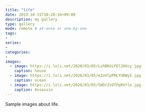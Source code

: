 ```yaml
---
title: "life"
date: 2019-10-31T10:20:16+09:00
description: my gallery
type: gallery
mode: remote # at-once or one-by-one
tags:
-
series:
-
categories:
-
images: 
  - image: https://i.loli.net/2020/03/05/LshBKUiFEl2HXcy.jpg
    caption: house
  - image: https://i.loli.net/2020/03/05/e2oVlpPMLYURWyI.jpg
    caption: ocean
  - image: https://i.loli.net/2020/03/05/S8DrZvOfPpRVtlo.jpg
    caption: Assassin
---
```


Sample images about life.